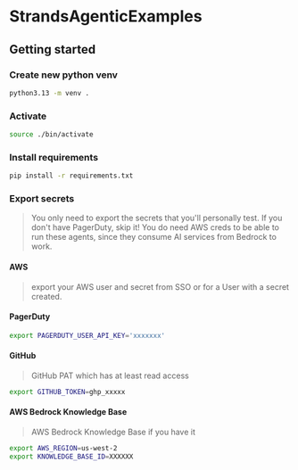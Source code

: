 # StrandsAgenticExamples

## Getting started

### Create new python venv
```sh
python3.13 -m venv .
```

### Activate
```sh
source ./bin/activate
```

### Install requirements
```sh
pip install -r requirements.txt
```

### Export secrets

> You only need to export the secrets that you'll personally test. If you don't have PagerDuty, skip it! You do need AWS creds to be able to run these agents, since they consume AI services from Bedrock to work. 

#### AWS
> export your AWS user and secret from SSO or for a User with a secret created. 

#### PagerDuty
```sh
export PAGERDUTY_USER_API_KEY='xxxxxxx'
```

#### GitHub

> GitHub PAT which has at least read access
```sh
export GITHUB_TOKEN=ghp_xxxxx
```

#### AWS Bedrock Knowledge Base

> AWS Bedrock Knowledge Base if you have it
```sh
export AWS_REGION=us-west-2
export KNOWLEDGE_BASE_ID=XXXXXX
```
